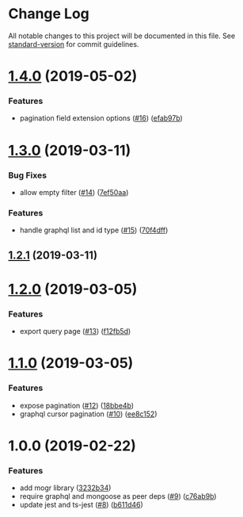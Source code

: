 # Change Log

All notable changes to this project will be documented in this file. See [standard-version](https://github.com/conventional-changelog/standard-version) for commit guidelines.

<a name="1.4.0"></a>
# [1.4.0](https://github.com/nicky-lenaers/mogr/compare/1.3.0...1.4.0) (2019-05-02)


### Features

* pagination field extension options ([#16](https://github.com/nicky-lenaers/mogr/issues/16)) ([efab97b](https://github.com/nicky-lenaers/mogr/commit/efab97b))



<a name="1.3.0"></a>
# [1.3.0](https://github.com/nicky-lenaers/mogr/compare/1.2.1...1.3.0) (2019-03-11)


### Bug Fixes

* allow empty filter ([#14](https://github.com/nicky-lenaers/mogr/issues/14)) ([7ef50aa](https://github.com/nicky-lenaers/mogr/commit/7ef50aa))


### Features

* handle graphql list and id type ([#15](https://github.com/nicky-lenaers/mogr/issues/15)) ([70f4dff](https://github.com/nicky-lenaers/mogr/commit/70f4dff))



<a name="1.2.1"></a>
## [1.2.1](https://github.com/nicky-lenaers/mogr/compare/1.2.0...1.2.1) (2019-03-11)



<a name="1.2.0"></a>
# [1.2.0](https://github.com/nicky-lenaers/mogr/compare/1.1.0...1.2.0) (2019-03-05)


### Features

* export query page ([#13](https://github.com/nicky-lenaers/mogr/issues/13)) ([f12fb5d](https://github.com/nicky-lenaers/mogr/commit/f12fb5d))



<a name="1.1.0"></a>
# [1.1.0](https://github.com/nicky-lenaers/mogr/compare/1.0.0...1.1.0) (2019-03-05)


### Features

* expose pagination ([#12](https://github.com/nicky-lenaers/mogr/issues/12)) ([18bbe4b](https://github.com/nicky-lenaers/mogr/commit/18bbe4b))
* graphql cursor pagination ([#10](https://github.com/nicky-lenaers/mogr/issues/10)) ([ee8c152](https://github.com/nicky-lenaers/mogr/commit/ee8c152))



<a name="1.0.0"></a>
# 1.0.0 (2019-02-22)


### Features

* add mogr library ([3232b34](https://github.com/nicky-lenaers/mogr/commit/3232b34))
* require graphql and mongoose as peer deps ([#9](https://github.com/nicky-lenaers/mogr/issues/9)) ([c76ab9b](https://github.com/nicky-lenaers/mogr/commit/c76ab9b))
* update jest and ts-jest ([#8](https://github.com/nicky-lenaers/mogr/issues/8)) ([b611d46](https://github.com/nicky-lenaers/mogr/commit/b611d46))
